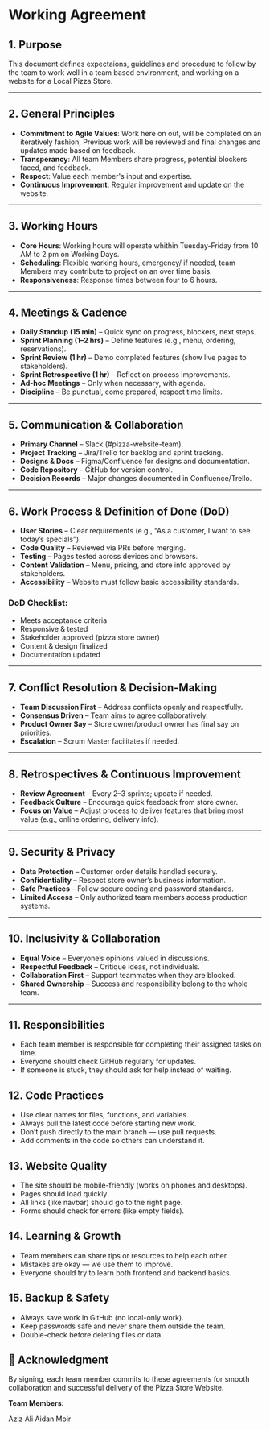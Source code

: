 # Working Agreement  

## 1. Purpose  
This document defines expectaions, guidelines and procedure to follow by the team to work well in a team based environment, and working on a website for a Local Pizza Store.  

---

## 2. General Principles  
- **Commitment to Agile Values**: Work here on out, will be completed on an iteratively fashion, Previous work will be reviewed and final changes and updates made based on feedback.  
- **Transperancy**: All team Members share progress, potential blockers faced, and feedback.  
- **Respect**: Value each member's input and expertise.  
- **Continuous Improvement**: Regular improvement and update on the website.  

---

## 3. Working Hours  
- **Core Hours**: Working hours will operate whithin Tuesday-Friday from 10 AM to 2 pm on Working Days.  
- **Scheduling**: Flexible working hours, emergency/ if needed, team Members may contribute to project on an over time basis.  
- **Responsiveness**: Response times between four to 6 hours.  

---

## 4. Meetings & Cadence  
- **Daily Standup (15 min)** – Quick sync on progress, blockers, next steps.  
- **Sprint Planning (1–2 hrs)** – Define features (e.g., menu, ordering, reservations).  
- **Sprint Review (1 hr)** – Demo completed features (show live pages to stakeholders).  
- **Sprint Retrospective (1 hr)** – Reflect on process improvements.  
- **Ad-hoc Meetings** – Only when necessary, with agenda.  
- **Discipline** – Be punctual, come prepared, respect time limits.  

---

## 5. Communication & Collaboration  
- **Primary Channel** – Slack (#pizza-website-team).  
- **Project Tracking** – Jira/Trello for backlog and sprint tracking.  
- **Designs & Docs** – Figma/Confluence for designs and documentation.  
- **Code Repository** – GitHub for version control.  
- **Decision Records** – Major changes documented in Confluence/Trello.  

---

## 6. Work Process & Definition of Done (DoD)  
- **User Stories** – Clear requirements (e.g., “As a customer, I want to see today’s specials”).  
- **Code Quality** – Reviewed via PRs before merging.  
- **Testing** – Pages tested across devices and browsers.  
- **Content Validation** – Menu, pricing, and store info approved by stakeholders.  
- **Accessibility** – Website must follow basic accessibility standards.  

### DoD Checklist:  
- Meets acceptance criteria  
- Responsive & tested  
- Stakeholder approved (pizza store owner)  
- Content & design finalized  
- Documentation updated  

---

## 7. Conflict Resolution & Decision-Making  
- **Team Discussion First** – Address conflicts openly and respectfully.  
- **Consensus Driven** – Team aims to agree collaboratively.  
- **Product Owner Say** – Store owner/product owner has final say on priorities.  
- **Escalation** – Scrum Master facilitates if needed.  

---

## 8. Retrospectives & Continuous Improvement  
- **Review Agreement** – Every 2–3 sprints; update if needed.  
- **Feedback Culture** – Encourage quick feedback from store owner.  
- **Focus on Value** – Adjust process to deliver features that bring most value (e.g., online ordering, delivery info).  

---

## 9. Security & Privacy  
- **Data Protection** – Customer order details handled securely.  
- **Confidentiality** – Respect store owner’s business information.  
- **Safe Practices** – Follow secure coding and password standards.  
- **Limited Access** – Only authorized team members access production systems.  

---

## 10. Inclusivity & Collaboration  
- **Equal Voice** – Everyone’s opinions valued in discussions.  
- **Respectful Feedback** – Critique ideas, not individuals.  
- **Collaboration First** – Support teammates when they are blocked.  
- **Shared Ownership** – Success and responsibility belong to the whole team.  

---

## 11. Responsibilities
- Each team member is responsible for completing their assigned tasks on time.
- Everyone should check GitHub regularly for updates.
- If someone is stuck, they should ask for help instead of waiting.

## 12. Code Practices
- Use clear names for files, functions, and variables.
- Always pull the latest code before starting new work.
- Don’t push directly to the main branch — use pull requests.
- Add comments in the code so others can understand it.

## 13. Website Quality
- The site should be mobile-friendly (works on phones and desktops).
- Pages should load quickly.
- All links (like navbar) should go to the right page.
- Forms should check for errors (like empty fields).

## 14. Learning & Growth
- Team members can share tips or resources to help each other.
- Mistakes are okay — we use them to improve.
- Everyone should try to learn both frontend and backend basics.

## 15. Backup & Safety
- Always save work in GitHub (no local-only work).
- Keep passwords safe and never share them outside the team.
- Double-check before deleting files or data.

## 📝 Acknowledgment  
By signing, each team member commits to these agreements for smooth collaboration and successful delivery of the Pizza Store Website.  

**Team Members:** 

Aziz Ali 
Aidan Moir
